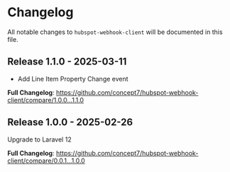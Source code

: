 # Changelog

All notable changes to `hubspot-webhook-client` will be documented in this file.

## Release 1.1.0 - 2025-03-11

- Add Line Item Property Change event

**Full Changelog**: https://github.com/concept7/hubspot-webhook-client/compare/1.0.0...1.1.0

## Release 1.0.0 - 2025-02-26

Upgrade to Laravel 12

**Full Changelog**: https://github.com/concept7/hubspot-webhook-client/compare/0.0.1...1.0.0
